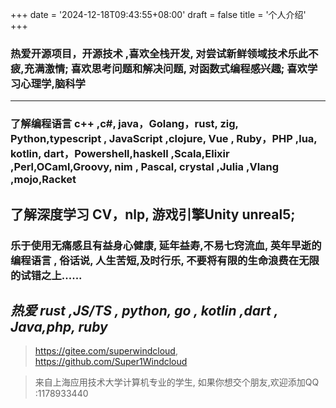 +++
date = '2024-12-18T09:43:55+08:00'
draft = false 
title = '个人介绍'
+++



### 热爱开源项目，开源技术 ,喜欢全栈开发,  对尝试新鲜领域技术乐此不疲,充满激情; 喜欢思考问题和解决问题, 对函数式编程感兴趣; 喜欢学习心理学,脑科学
------ 
### 了解编程语言 c++ ,c#, java，Golang，rust, zig, Python,typescript , JavaScript ,clojure,  Vue  , Ruby，PHP ,lua, kotlin, dart，Powershell,haskell ,Scala,Elixir ,Perl,OCaml,Groovy,  nim , Pascal, crystal ,Julia ,Vlang ,mojo,Racket  
 了解深度学习 CV，nlp,   游戏引擎Unity unreal5;      
 ------ 
### 乐于使用无痛感且有益身心健康, 延年益寿,不易七窍流血, 英年早逝的编程语言 , 俗话说, 人生苦短,及时行乐, 不要将有限的生命浪费在无限的试错之上...... 
## *热爱  rust ,JS/TS  , python, go  ,  kotlin  ,dart  , Java,php, ruby*

>  https://gitee.com/superwindcloud, https://github.com/Super1Windcloud   


>  来自上海应用技术大学计算机专业的学生, 如果你想交个朋友,欢迎添加QQ :1178933440
